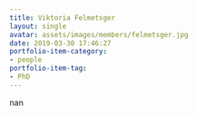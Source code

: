 ```yaml
---
title: Viktoria Felmetsger
layout: single
avatar: assets/images/members/felmetsger.jpg
date: 2019-03-30 17:46:27
portfolio-item-category:
- people
portfolio-item-tag:
- PhD
---
```

nan